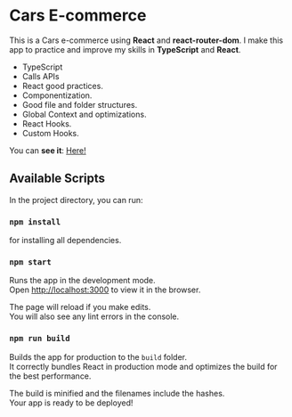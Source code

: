 # Cars E-commerce

This is a Cars e-commerce using **React** and **react-router-dom**. I make this app to practice and improve my skills in **TypeScript** and **React**.

- TypeScript
- Calls APIs
- React good practices.
- Componentization.
- Good file and folder structures.
- Global Context and optimizations.
- React Hooks.
- Custom Hooks.

You can **see it**: [Here!](https://cars-ecommerce-e.vercel.app/)

## Available Scripts

In the project directory, you can run:

### `npm install`

for installing all dependencies.

### `npm start`

Runs the app in the development mode.\
Open [http://localhost:3000](http://localhost:3000) to view it in the browser.

The page will reload if you make edits.\
You will also see any lint errors in the console.

### `npm run build`

Builds the app for production to the `build` folder.\
It correctly bundles React in production mode and optimizes the build for the best performance.

The build is minified and the filenames include the hashes.\
Your app is ready to be deployed!
